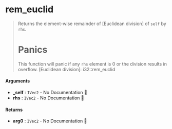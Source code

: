 # rem\_euclid

>  Returns the element-wise remainder of [Euclidean division] of `self` by `rhs`.
>  # Panics
>  This function will panic if any `rhs` element is 0 or the division results in overflow.
>  [Euclidean division]: i32::rem_euclid

#### Arguments

- **\_self** : `IVec2` \- No Documentation 🚧
- **rhs** : `IVec2` \- No Documentation 🚧

#### Returns

- **arg0** : `IVec2` \- No Documentation 🚧
